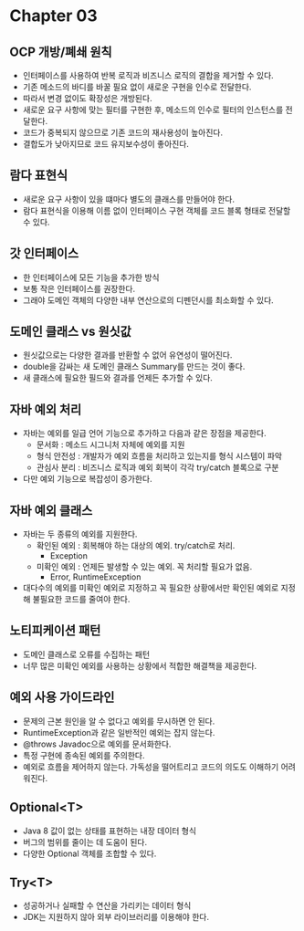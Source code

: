 # Chapter 03  

## OCP 개방/폐쇄 원칙  
- 인터페이스를 사용하여 반복 로직과 비즈니스 로직의 결합을 제거할 수 있다.  
- 기존 메소드의 바디를 바꿀 필요 없이 새로운 구현을 인수로 전달한다.  
- 따라서 변경 없이도 확장성은 개방된다.  
- 새로운 요구 사항에 맞는 필터를 구현한 후, 메소드의 인수로 필터의 인스턴스를 전달한다.  
- 코드가 중복되지 않으므로 기존 코드의 재사용성이 높아진다.  
- 결합도가 낮아지므로 코드 유지보수성이 좋아진다.  

## 람다 표현식  
- 새로운 요구 사항이 있을 떄마다 별도의 클래스를 만들어야 한다.  
- 람다 표현식을 이용해 이름 없이 인터페이스 구현 객체를 코드 블록 형태로 전달할 수 있다.  

## 갓 인터페이스    
- 한 인터페이스에 모든 기능을 추가한 방식  
- 보통 작은 인터페이스를 권장한다.  
- 그래야 도메인 객체의 다양한 내부 연산으로의 디펜던시를 최소화할 수 있다.  

## 도메인 클래스 vs 원싯값  
- 원싯값으로는 다양한 결과를 반환할 수 없어 유연성이 떨어진다.  
- double을 감싸는 새 도메인 클래스 Summary를 만드는 것이 좋다.  
- 새 클래스에 필요한 필드와 결과를 언제든 추가할 수 있다.  

## 자바 예외 처리  
- 자바는 예외를 일급 언어 기능으로 추가하고 다음과 같은 장점을 제공한다.  
    - 문서화 : 메소드 시그니처 자체에 예외를 지원
    - 형식 안전성 : 개발자가 예외 흐름을 처리하고 있는지를 형식 시스템이 파악  
    - 관심사 분리 : 비즈니스 로직과 예외 회복이 각각 try/catch 블록으로 구분
- 다만 예외 기능으로 복잡성이 증가한다.  

## 자바 예외 클래스  
- 자바는 두 종류의 예외를 지원한다.  
    - 확인된 예외 : 회복해야 하는 대상의 예외. try/catch로 처리.  
        - Exception  
    - 미확인 예외 : 언제든 발생할 수 있는 예외. 꼭 처리할 필요가 없음.      
        - Error, RuntimeException  
- 대다수의 예외를 미확인 예외로 지정하고 꼭 필요한 상황에서만 확인된 예외로 지정해 불필요한 코드를 줄여야 한다.  
  
## 노티피케이션 패턴  
- 도메인 클래스로 오류를 수집하는 패턴  
- 너무 많은 미확인 예외를 사용하는 상황에서 적합한 해결책을 제공한다.  

## 예외 사용 가이드라인
- 문제의 근본 원인을 알 수 없다고 예외를 무시하면 안 된다.  
- RuntimeException과 같은 일반적인 예외는 잡지 않는다.  
- @throws Javadoc으로 예외를 문서화한다.  
- 특정 구현에 종속된 예외를 주의한다.  
- 예외로 흐름을 제어하지 않는다. 가독성을 떨어트리고 코드의 의도도 이해하기 어려워진다.  

## Optional\<T>  
- Java 8 값이 없는 상태를 표현하는 내장 데이터 형식  
- 버그의 범위를 줄이는 데 도움이 된다.  
- 다양한 Optional 객체를 조합할 수 있다.  

## Try\<T>  
- 성공하거나 실패할 수 연산을 가리키는 데이터 형식  
- JDK는 지원하지 않아 외부 라이브러리를 이용해야 한다.  

